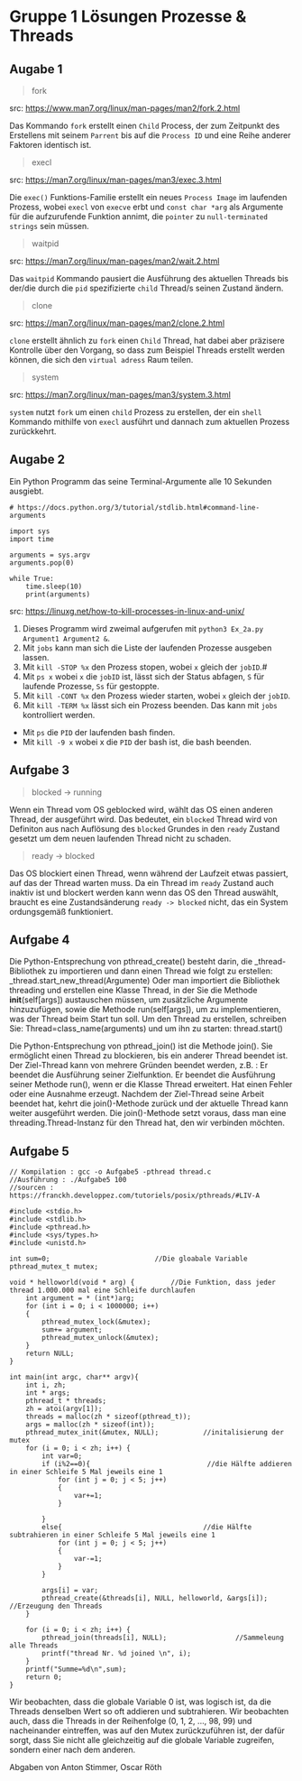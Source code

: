 # Gruppe 1 Lösungen Prozesse & Threads

## Augabe 1

> fork

src: https://www.man7.org/linux/man-pages/man2/fork.2.html

Das Kommando `fork` erstellt einen `Child` Process, der zum Zeitpunkt des Erstellens mit seinem `Parrent` bis auf die `Process ID` und eine Reihe anderer Faktoren identisch ist.

>  execl

src: https://man7.org/linux/man-pages/man3/exec.3.html

Die `exec()` Funktions-Familie erstellt ein neues `Process Image` im laufenden Prozess, wobei `execl` von `execve` erbt und `const char *arg` als Argumente für die aufzurufende Funktion annimt, die `pointer` zu `null-terminated strings` sein müssen.

> waitpid

src: https://man7.org/linux/man-pages/man2/wait.2.html

Das `waitpid` Kommando pausiert die Ausführung des aktuellen Threads bis der/die durch die `pid` spezifizierte `child` Thread/s seinen Zustand ändern.

> clone 

src: https://man7.org/linux/man-pages/man2/clone.2.html

`clone` erstellt ähnlich zu `fork` einen `Child` Thread, hat dabei aber präzisere Kontrolle über den Vorgang, so dass zum Beispiel Threads erstellt werden können, die sich den `virtual adress` Raum teilen.

> system

src: https://man7.org/linux/man-pages/man3/system.3.html

`system` nutzt `fork` um einen `child` Prozess zu erstellen, der ein `shell` Kommando mithilfe von `execl` ausführt und dannach zum aktuellen Prozess zurückkehrt.

## Augabe 2

Ein Python Programm das seine Terminal-Argumente alle 10 Sekunden ausgiebt.

```
# https://docs.python.org/3/tutorial/stdlib.html#command-line-arguments

import sys
import time

arguments = sys.argv
arguments.pop(0)

while True:
    time.sleep(10)
    print(arguments)
```

src: https://linuxg.net/how-to-kill-processes-in-linux-and-unix/

1) Dieses Programm wird zweimal aufgerufen mit `python3 Ex_2a.py Argument1 Argument2 &`.
2) Mit `jobs` kann man sich die Liste der laufenden Prozesse ausgeben lassen.
3) Mit `kill -STOP %x` den Prozess stopen, wobei `x` gleich der `jobID`.#
4) Mit `ps x` wobei `x` die `jobID` ist, lässt sich der Status abfagen, `S` für laufende Prozesse, `Ss` für gestoppte.
5) Mit `kill -CONT %x` den Prozess wieder starten, wobei `x` gleich der `jobID`.
6) Mit `kill -TERM %x` lässt sich ein Prozess beenden. Das kann mit `jobs` kontrolliert werden.

- Mit `ps` die `PID` der laufenden bash finden.
- Mit `kill -9 x` wobei x die `PID` der bash ist, die bash beenden.



## Aufgabe 3

> blocked -> running

Wenn ein Thread vom OS geblocked wird, wählt das OS einen anderen Thread, der ausgeführt wird. Das bedeutet, ein `blocked` Thread wird von Definiton aus nach Auflösung des `blocked` Grundes in den `ready` Zustand gesetzt um dem neuen laufenden Thread nicht zu schaden.

> ready -> blocked

Das OS blockiert einen Thread, wenn während der Laufzeit etwas passiert, auf das der Thread warten muss. Da ein Thread im `ready` Zustand auch inaktiv ist und blockert werden kann wenn das OS den Thread auswählt, braucht es eine Zustandsänderung `ready -> blocked` nicht, das ein System ordungsgemäß funktioniert.

## Aufgabe 4

Die Python-Entsprechung von pthread_create() besteht darin, die _thread-Bibliothek zu importieren und dann einen Thread wie folgt zu erstellen: _thread.start_new_thread(Argumente)
Oder man importiert die Bibliothek threading und erstellen eine Klasse Thread, in der Sie die Methode __init__(self[args]) austauschen müssen, um zusätzliche Argumente hinzuzufügen, sowie die Methode run(self[args]), um zu implementieren, was der Thread beim Start tun soll.
Um den Thread zu erstellen, schreiben Sie: Thread=class_name(arguments)
und um ihn zu starten: thread.start()

Die Python-Entsprechung von pthread_join() ist die Methode join(). Sie ermöglicht einen Thread zu blockieren, bis ein anderer Thread beendet ist.
Der Ziel-Thread kann von mehrere Gründen beendet werden, z.B. :
     Er beendet die Ausführung seiner Zielfunktion.
     Er beendet die Ausführung seiner Methode run(), wenn er die Klasse Thread erweitert.
     Hat einen Fehler oder eine Ausnahme erzeugt.
Nachdem der Ziel-Thread seine Arbeit beendet hat, kehrt die join()-Methode zurück und der aktuelle Thread kann weiter ausgeführt werden.
Die join()-Methode setzt voraus, dass man eine threading.Thread-Instanz für den Thread hat, den wir verbinden möchten.

## Aufgabe 5

```
// Kompilation : gcc -o Aufgabe5 -pthread thread.c
//Ausführung : ./Aufgabe5 100
//sourcen : https://franckh.developpez.com/tutoriels/posix/pthreads/#LIV-A

#include <stdio.h>
#include <stdlib.h>
#include <pthread.h>
#include <sys/types.h>
#include <unistd.h>

int sum=0;                          //Die gloabale Variable
pthread_mutex_t mutex;

void * helloworld(void * arg) {         //Die Funktion, dass jeder thread 1.000.000 mal eine Schleife durchlaufen
    int argument = * (int*)arg;
    for (int i = 0; i < 1000000; i++)
    {
        pthread_mutex_lock(&mutex);
        sum+= argument;
        pthread_mutex_unlock(&mutex);
    }
    return NULL;
}

int main(int argc, char** argv){    
    int i, zh;                     
    int * args;
    pthread_t * threads;
    zh = atoi(argv[1]);
    threads = malloc(zh * sizeof(pthread_t));
    args = malloc(zh * sizeof(int));
    pthread_mutex_init(&mutex, NULL);           //initalisierung der mutex
    for (i = 0; i < zh; i++) {
        int var=0;
        if (i%2==0){                             //die Hälfte addieren in einer Schleife 5 Mal jeweils eine 1 
            for (int j = 0; j < 5; j++)
            {
                var+=1;
            }
            
        }
        else{                                   //die Hälfte subtrahieren in einer Schleife 5 Mal jeweils eine 1 
            for (int j = 0; j < 5; j++)
            {
                var-=1;
            }
        }

        args[i] = var;
        pthread_create(&threads[i], NULL, helloworld, &args[i]);   //Erzeugung den Threads
    }

    for (i = 0; i < zh; i++) {
        pthread_join(threads[i], NULL);                 //Sammeleung alle Threads
        printf("thread Nr. %d joined \n", i);
    }
    printf("Summe=%d\n",sum);
    return 0;
}
```

Wir beobachten, dass die globale Variable 0 ist, was logisch ist, da die Threads denselben Wert so oft addieren und subtrahieren.
Wir beobachten auch, dass die Threads in der Reihenfolge (0, 1, 2, ..., 98, 99) und nacheinander eintreffen, was auf den Mutex zurückzuführen ist,
der dafür sorgt, dass Sie nicht alle gleichzeitig auf die globale Variable zugreifen, sondern einer nach dem anderen. 


Abgaben von Anton Stimmer, Oscar Röth
